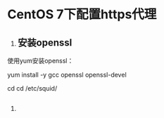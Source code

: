 # CentOS 7下配置https代理

1. ## 安装openssl

使用yum安装openssl：

yum install -y gcc openssl openssl-devel

cd cd /etc/squid/

1. ## 



